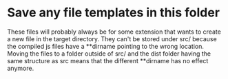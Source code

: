 # Save any file templates in this folder

These files will probably always be for some extension that wants to create a new file in the target directory. They
can't be stored under src/ because the compiled js files have a **dirname pointing to the wrong location. Moving the
files to a folder outside of src/ and the dist folder having the same structure as src means that the different
**dirname has no effect anymore.

